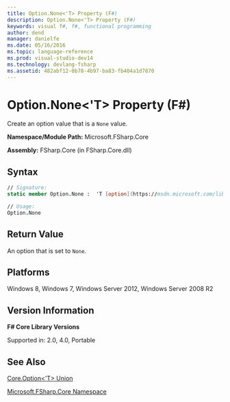 ```yaml
---
title: Option.None<'T> Property (F#)
description: Option.None<'T> Property (F#)
keywords: visual f#, f#, functional programming
author: dend
manager: danielfe
ms.date: 05/16/2016
ms.topic: language-reference
ms.prod: visual-studio-dev14
ms.technology: devlang-fsharp
ms.assetid: 482abf12-0b78-4b97-ba83-fb404a1d7870
---
```


# Option.None<'T> Property (F#)

Create an option value that is a `None` value.

**Namespace/Module Path:** Microsoft.FSharp.Core

**Assembly:** FSharp.Core (in FSharp.Core.dll)


## Syntax

```fsharp
// Signature:
static member Option.None :  'T [option](https://msdn.microsoft.com/library/b08add48-34bf-4410-80a1-ef6a8daddc58)

// Usage:
Option.None
```

## Return Value

An option that is set to `None`.

## Platforms
Windows 8, Windows 7, Windows Server 2012, Windows Server 2008 R2

## Version Information
**F# Core Library Versions**

Supported in: 2.0, 4.0, Portable

## See Also
[Core.Option&#60;'T&#62; Union](Core.Option%5B%27T%5D-Union-%5BFSharp%5D.md)

[Microsoft.FSharp.Core Namespace](Microsoft.FSharp.Core-Namespace-%5BFSharp%5D.md)
